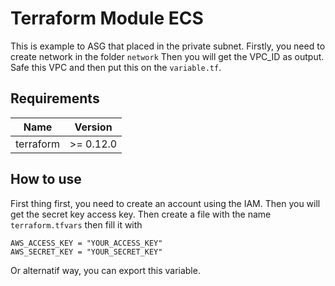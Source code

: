 # Terraform Module ECS
This is example to ASG that placed in the private subnet. Firstly, you need to create network in the folder `network` Then you will get the VPC_ID as output. Safe this VPC and then put this on the `variable.tf`.

## Requirements

| Name | Version |
|------|---------|
| terraform | >= 0.12.0 |

## How to use
First thing first, you need to create an account using the IAM. Then you will get the secret key access key. Then create a file with the name `terraform.tfvars` then fill it with
```
AWS_ACCESS_KEY = "YOUR_ACCESS_KEY"
AWS_SECRET_KEY = "YOUR_SECRET_KEY"
```

Or alternatif way, you can export this variable. 

